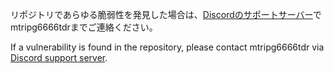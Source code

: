 リポジトリであらゆる脆弱性を発見した場合は、[Discordのサポートサーバー](https://myon.page.link/8QZw)でmtripg6666tdrまでご連絡ください。

If a vulnerability is found in the repository, please contact mtripg6666tdr via [Discord support server](https://myon.page.link/8QZw).
